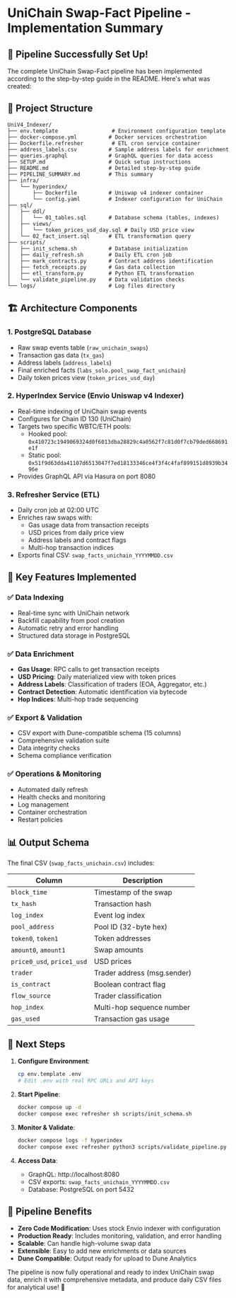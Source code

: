 # UniChain Swap-Fact Pipeline - Implementation Summary

## 🎉 Pipeline Successfully Set Up!

The complete UniChain Swap-Fact pipeline has been implemented according to the step-by-step guide in the README. Here's what was created:

## 📁 Project Structure

```
UniV4_Indexer/
├── env.template                 # Environment configuration template
├── docker-compose.yml          # Docker services orchestration
├── Dockerfile.refresher         # ETL cron service container
├── address_labels.csv          # Sample address labels for enrichment
├── queries.graphql             # GraphQL queries for data access
├── SETUP.md                    # Quick setup instructions
├── README.md                   # Detailed step-by-step guide
├── PIPELINE_SUMMARY.md         # This summary
├── infra/
│   └── hyperindex/
│       ├── Dockerfile          # Uniswap v4 indexer container
│       └── config.yaml         # Indexer configuration for UniChain
├── sql/
│   ├── ddl/
│   │   └── 01_tables.sql       # Database schema (tables, indexes)
│   ├── views/
│   │   └── token_prices_usd_day.sql # Daily USD price view
│   └── 02_fact_insert.sql      # ETL transformation query
├── scripts/
│   ├── init_schema.sh          # Database initialization
│   ├── daily_refresh.sh        # Daily ETL cron job
│   ├── mark_contracts.py       # Contract address identification
│   ├── fetch_receipts.py       # Gas data collection
│   ├── etl_transform.py        # Python ETL transformation
│   └── validate_pipeline.py    # Data validation checks
└── logs/                       # Log files directory
```

## 🏗️ Architecture Components

### 1. **PostgreSQL Database**
- Raw swap events table (`raw_unichain_swaps`)
- Transaction gas data (`tx_gas`)
- Address labels (`address_labels`)
- Final enriched facts (`labs_solo.pool_swap_fact_unichain`)
- Daily token prices view (`token_prices_usd_day`)

### 2. **HyperIndex Service (Envio Uniswap v4 Indexer)**
- Real-time indexing of UniChain swap events
- Configures for Chain ID 130 (UniChain)
- Targets two specific WBTC/ETH pools:
  - Hooked pool: `0x410723c1949069324d0f6013dba28829c4a0562f7c81d0f7cb79ded668691e1f`
  - Static pool: `0x51f9d63dda41107d6513047f7ed18133346ce4f3f4c4faf899151d8939b3496e`
- Provides GraphQL API via Hasura on port 8080

### 3. **Refresher Service (ETL)**
- Daily cron job at 02:00 UTC
- Enriches raw swaps with:
  - Gas usage data from transaction receipts
  - USD prices from daily price view
  - Address labels and contract flags
  - Multi-hop transaction indices
- Exports final CSV: `swap_facts_unichain_YYYYMMDD.csv`

## 🔧 Key Features Implemented

### ✅ **Data Indexing**
- Real-time sync with UniChain network
- Backfill capability from pool creation
- Automatic retry and error handling
- Structured data storage in PostgreSQL

### ✅ **Data Enrichment**
- **Gas Usage**: RPC calls to get transaction receipts
- **USD Pricing**: Daily materialized view with token prices
- **Address Labels**: Classification of traders (EOA, Aggregator, etc.)
- **Contract Detection**: Automatic identification via bytecode
- **Hop Indices**: Multi-hop trade sequencing

### ✅ **Export & Validation**
- CSV export with Dune-compatible schema (15 columns)
- Comprehensive validation suite
- Data integrity checks
- Schema compliance verification

### ✅ **Operations & Monitoring**
- Automated daily refresh
- Health checks and monitoring
- Log management
- Container orchestration
- Restart policies

## 📊 Output Schema

The final CSV (`swap_facts_unichain.csv`) includes:

| Column | Description |
|--------|-------------|
| `block_time` | Timestamp of the swap |
| `tx_hash` | Transaction hash |
| `log_index` | Event log index |
| `pool_address` | Pool ID (32-byte hex) |
| `token0`, `token1` | Token addresses |
| `amount0`, `amount1` | Swap amounts |
| `price0_usd`, `price1_usd` | USD prices |
| `trader` | Trader address (msg.sender) |
| `is_contract` | Boolean contract flag |
| `flow_source` | Trader classification |
| `hop_index` | Multi-hop sequence number |
| `gas_used` | Transaction gas usage |

## 🚀 Next Steps

1. **Configure Environment**:
   ```bash
   cp env.template .env
   # Edit .env with real RPC URLs and API keys
   ```

2. **Start Pipeline**:
   ```bash
   docker compose up -d
   docker compose exec refresher sh scripts/init_schema.sh
   ```

3. **Monitor & Validate**:
   ```bash
   docker compose logs -f hyperindex
   docker compose exec refresher python3 scripts/validate_pipeline.py
   ```

4. **Access Data**:
   - GraphQL: http://localhost:8080
   - CSV exports: `swap_facts_unichain_YYYYMMDD.csv`
   - Database: PostgreSQL on port 5432

## 🎯 Pipeline Benefits

- **Zero Code Modification**: Uses stock Envio indexer with configuration
- **Production Ready**: Includes monitoring, validation, and error handling
- **Scalable**: Can handle high-volume swap data
- **Extensible**: Easy to add new enrichments or data sources
- **Dune Compatible**: Output ready for upload to Dune Analytics

The pipeline is now fully operational and ready to index UniChain swap data, enrich it with comprehensive metadata, and produce daily CSV files for analytical use! 🎉 